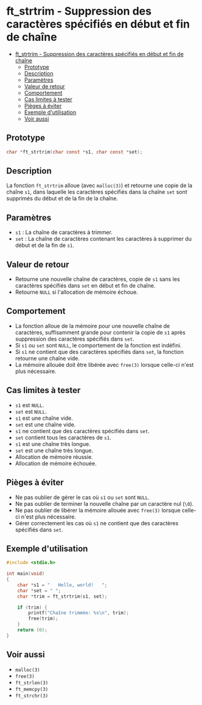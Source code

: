 # ft_strtrim - Suppression des caractères spécifiés en début et fin de chaîne

- [ft\_strtrim - Suppression des caractères spécifiés en début et fin de chaîne](#ft_strtrim---suppression-des-caractères-spécifiés-en-début-et-fin-de-chaîne)
	- [Prototype](#prototype)
	- [Description](#description)
	- [Paramètres](#paramètres)
	- [Valeur de retour](#valeur-de-retour)
	- [Comportement](#comportement)
	- [Cas limites à tester](#cas-limites-à-tester)
	- [Pièges à éviter](#pièges-à-éviter)
	- [Exemple d'utilisation](#exemple-dutilisation)
	- [Voir aussi](#voir-aussi)

## Prototype

```c
char *ft_strtrim(char const *s1, char const *set);
```

## Description

La fonction `ft_strtrim` alloue (avec `malloc(3)`) et retourne une copie de la chaîne `s1`, dans laquelle les caractères spécifiés dans la chaîne `set` sont supprimés du début et de la fin de la chaîne.

## Paramètres

* `s1` : La chaîne de caractères à trimmer.
* `set` : La chaîne de caractères contenant les caractères à supprimer du début et de la fin de `s1`.

## Valeur de retour

* Retourne une nouvelle chaîne de caractères, copie de `s1` sans les caractères spécifiés dans `set` en début et fin de chaîne.
* Retourne `NULL` si l'allocation de mémoire échoue.

## Comportement

* La fonction alloue de la mémoire pour une nouvelle chaîne de caractères, suffisamment grande pour contenir la copie de `s1` après suppression des caractères spécifiés dans `set`.
* Si `s1` ou `set` sont `NULL`, le comportement de la fonction est indéfini.
* Si `s1` ne contient que des caractères spécifiés dans `set`, la fonction retourne une chaîne vide.
* La mémoire allouée doit être libérée avec `free(3)` lorsque celle-ci n'est plus nécessaire.

## Cas limites à tester

* `s1` est `NULL`.
* `set` est `NULL`.
* `s1` est une chaîne vide.
* `set` est une chaîne vide.
* `s1` ne contient que des caractères spécifiés dans `set`.
* `set` contient tous les caractères de `s1`.
* `s1` est une chaîne très longue.
* `set` est une chaîne très longue.
* Allocation de mémoire réussie.
* Allocation de mémoire échouée.

## Pièges à éviter

* Ne pas oublier de gérer le cas où `s1` ou `set` sont `NULL`.
* Ne pas oublier de terminer la nouvelle chaîne par un caractère nul (`\0`).
* Ne pas oublier de libérer la mémoire allouée avec `free(3)` lorsque celle-ci n'est plus nécessaire.
* Gérer correctement les cas où `s1` ne contient que des caractères spécifiés dans `set`.

## Exemple d'utilisation

```c
#include <stdio.h>

int main(void)
{
    char *s1 = "   Hello, world!   ";
    char *set = " ";
    char *trim = ft_strtrim(s1, set);

    if (trim) {
        printf("Chaîne trimmée: %s\n", trim);
        free(trim);
    }
    return (0);
}
```

## Voir aussi

* `malloc(3)`
* `free(3)`
* `ft_strlen(3)`
* `ft_memcpy(3)`
* `ft_strchr(3)`